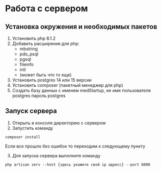 # Работа с сервером

## Установка окружения и необходимых пакетов

1. Установить php 8.1.2
2. Добавить расширения для php:
    - mbstring
    - pdo_psql
    - pgsql
    - fileinfo
    - intl
    - (может быть что то еще)
3. Установить postgres 14 или 15 версии
4. Установить composer (пакетный менеджер для php)
5. Создать базу данных с именем medStartup, ее имя пользователя postgres пароль postgres 

## Запуск сервера

1. Открыть в консоле директорию с сервером
2. Запустить команду

```
composer install
```
Если все прошло без ошибок то переходим к следующему пункту 

3. Для запуска сервера выполните команду 
```
php artisan serv --host {здесь укажите свой ip адресс} --port 8000
```
